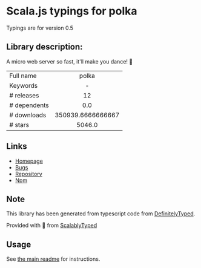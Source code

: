 
# Scala.js typings for polka

Typings are for version 0.5

## Library description:
A micro web server so fast, it'll make you dance! :dancers:

|                    |                 |
| ------------------ | :-------------: |
| Full name          | polka |
| Keywords           | - |
| # releases         | 12 |
| # dependents       | 0.0 |
| # downloads        | 350939.6666666667 |
| # stars            | 5046.0 |

## Links
- [Homepage](https://github.com/lukeed/polka#readme)
- [Bugs](https://github.com/lukeed/polka/issues)
- [Repository](https://github.com/lukeed/polka)
- [Npm](https://www.npmjs.com/package/polka)
    


## Note
This library has been generated from typescript code from [DefinitelyTyped](https://definitelytyped.org).

Provided with :purple_heart: from [ScalablyTyped](https://github.com/oyvindberg/ScalablyTyped)

## Usage
See [the main readme](../../readme.md) for instructions.


